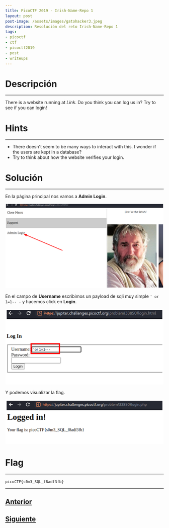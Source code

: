 ```yaml
---
title: PicoCTF 2019 - Irish-Name-Repo 1 
layout: post
post-image: /assets/images/gatohacker3.jpeg 
description: Resolución del reto Irish-Name-Repo 1 
tags:
- picoctf
- ctf
- picoctf2019
- post
- writeups
---
```

# Descripción
---

There is a website running at _Link_. Do you think you can log us in? Try to see if you can login!


# Hints
---

- There doesn't seem to be many ways to interact with this. I wonder if the users are kept in a database?
- Try to think about how the website verifies your login.


# Solución
---

En la página principal nos vamos a **Admin Login**.

![](/images/images-picoctf-2019/irish-name-repo-1.png)

En el campo de **Username** escribimos un payload de sqli muy simple `' or 1=1-- -` y hacemos click en **Login**.

![](/images/images-picoctf-2019/irish-name-repo-2.png)

Y podemos visualizar la flag.

![](/images/images-picoctf-2019/irish-name-repo-3.png)


# Flag
---

`picoCTF{s0m3_SQL_f8adf3fb}`

---

## [Anterior](/client-side-again)
## [Siguiente](/Irish-Name-Repo-2)